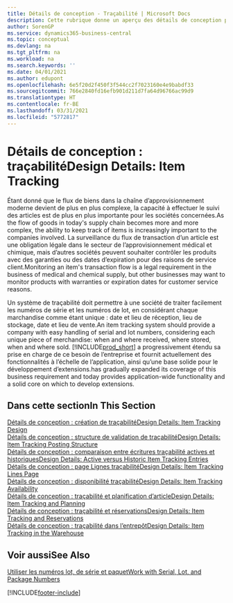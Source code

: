 ```yaml
---
title: Détails de conception - Traçabilité | Microsoft Docs
description: Cette rubrique donne un aperçu des détails de conception pour la traçabilité.
author: SorenGP
ms.service: dynamics365-business-central
ms.topic: conceptual
ms.devlang: na
ms.tgt_pltfrm: na
ms.workload: na
ms.search.keywords: ''
ms.date: 04/01/2021
ms.author: edupont
ms.openlocfilehash: 6e5f20d2f450f3f544cc2f7023160e4e9babdf33
ms.sourcegitcommit: 766e2840fd16efb901d211d7fa64d96766ac99d9
ms.translationtype: HT
ms.contentlocale: fr-BE
ms.lasthandoff: 03/31/2021
ms.locfileid: "5772817"
---
```

# <a name="design-details-item-tracking"></a><span data-ttu-id="af756-103">Détails de conception : traçabilité</span><span class="sxs-lookup"><span data-stu-id="af756-103">Design Details: Item Tracking</span></span>
<span data-ttu-id="af756-104">Étant donné que le flux de biens dans la chaîne d’approvisionnement moderne devient de plus en plus complexe, la capacité à effectuer le suivi des articles est de plus en plus importante pour les sociétés concernées.</span><span class="sxs-lookup"><span data-stu-id="af756-104">As the flow of goods in today's supply chain becomes more and more complex, the ability to keep track of items is increasingly important to the companies involved.</span></span> <span data-ttu-id="af756-105">La surveillance du flux de transaction d’un article est une obligation légale dans le secteur de l’approvisionnement médical et chimique, mais d’autres sociétés peuvent souhaiter contrôler les produits avec des garanties ou des dates d’expiration pour des raisons de service client.</span><span class="sxs-lookup"><span data-stu-id="af756-105">Monitoring an item's transaction flow is a legal requirement in the business of medical and chemical supply, but other businesses may want to monitor products with warranties or expiration dates for customer service reasons.</span></span>  

<span data-ttu-id="af756-106">Un système de traçabilité doit permettre à une société de traiter facilement les numéros de série et les numéros de lot, en considérant chaque marchandise comme étant unique : date et lieu de réception, lieu de stockage, date et lieu de vente.</span><span class="sxs-lookup"><span data-stu-id="af756-106">An item tracking system should provide a company with easy handling of serial and lot numbers, considering each unique piece of merchandise: when and where received, where stored, when and where sold.</span></span> [!INCLUDE[prod_short](includes/prod_short.md)] <span data-ttu-id="af756-107">a progressivement étendu sa prise en charge de ce besoin de l’entreprise et fournit actuellement des fonctionnalités à l’échelle de l’application, ainsi qu’une base solide pour le développement d’extensions.</span><span class="sxs-lookup"><span data-stu-id="af756-107">has gradually expanded its coverage of this business requirement and today provides application-wide functionality and a solid core on which to develop extensions.</span></span>  

## <a name="in-this-section"></a><span data-ttu-id="af756-108">Dans cette section</span><span class="sxs-lookup"><span data-stu-id="af756-108">In This Section</span></span>  
[<span data-ttu-id="af756-109">Détails de conception : création de traçabilité</span><span class="sxs-lookup"><span data-stu-id="af756-109">Design Details: Item Tracking Design</span></span>](design-details-item-tracking-design.md)  
[<span data-ttu-id="af756-110">Détails de conception : structure de validation de traçabilité</span><span class="sxs-lookup"><span data-stu-id="af756-110">Design Details: Item Tracking Posting Structure</span></span>](design-details-item-tracking-posting-structure.md)  
[<span data-ttu-id="af756-111">Détails de conception : comparaison entre écritures traçabilité actives et historiques</span><span class="sxs-lookup"><span data-stu-id="af756-111">Design Details: Active versus Historic Item Tracking Entries</span></span>](design-details-active-versus-historic-item-tracking-entries.md)  
[<span data-ttu-id="af756-112">Détails de conception : page Lignes traçabilité</span><span class="sxs-lookup"><span data-stu-id="af756-112">Design Details: Item Tracking Lines Page</span></span>](design-details-item-tracking-lines-window.md)  
[<span data-ttu-id="af756-113">Détails de conception : disponibilité traçabilité</span><span class="sxs-lookup"><span data-stu-id="af756-113">Design Details: Item Tracking Availability</span></span>](design-details-item-tracking-availability.md)  
[<span data-ttu-id="af756-114">Détails de conception : traçabilité et planification d’article</span><span class="sxs-lookup"><span data-stu-id="af756-114">Design Details: Item Tracking and Planning</span></span>](design-details-item-tracking-and-planning.md)  
[<span data-ttu-id="af756-115">Détails de conception : traçabilité et réservations</span><span class="sxs-lookup"><span data-stu-id="af756-115">Design Details: Item Tracking and Reservations</span></span>](design-details-item-tracking-and-reservations.md)  
[<span data-ttu-id="af756-116">Détails de conception : traçabilité dans l’entrepôt</span><span class="sxs-lookup"><span data-stu-id="af756-116">Design Details: Item Tracking in the Warehouse</span></span>](design-details-item-tracking-in-the-warehouse.md)

## <a name="see-also"></a><span data-ttu-id="af756-117">Voir aussi</span><span class="sxs-lookup"><span data-stu-id="af756-117">See Also</span></span>

[<span data-ttu-id="af756-118">Utiliser les numéros lot, de série et paquet</span><span class="sxs-lookup"><span data-stu-id="af756-118">Work with Serial, Lot, and Package Numbers</span></span>](inventory-how-work-item-tracking.md)  

[!INCLUDE[footer-include](includes/footer-banner.md)]